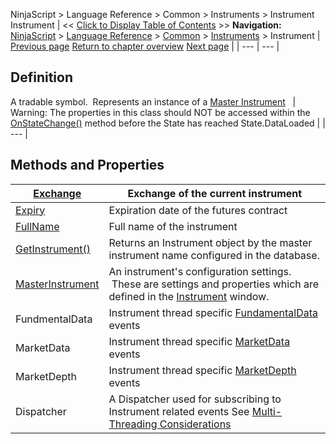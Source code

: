 ﻿
NinjaScript \> Language Reference \> Common \> Instruments \> Instrument
Instrument
| \<\< [Click to Display Table of Contents](instrument.md) \>\> **Navigation:**     [NinjaScript](ninjascript-1.md) \> [Language Reference](language_reference_wip-1.md) \> [Common](common-1.md) \> [Instruments](instruments_ninjascript-1.md) \> Instrument | [Previous page](instruments_ninjascript-1.md) [Return to chapter overview](instruments_ninjascript-1.md) [Next page](exchange-1.md) |
| --- | --- |
## Definition
A tradable symbol.  Represents an instance of a [Master Instrument](masterinstrument-1.md)
 
| Warning: The properties in this class should NOT be accessed within the [OnStateChange()](onstatechange-1.md) method before the State has reached State.DataLoaded |
| --- |

## Methods and Properties
| [Exchange](exchange-1.md) | Exchange of the current instrument |
| --- | --- |
| [Expiry](expiry-1.md) | Expiration date of the futures contract |
| [FullName](instrument_fullname-1.md) | Full name of the instrument |
| [GetInstrument()](getinstrument-1.md) | Returns an Instrument object by the master instrument name configured in the database. |
| [MasterInstrument](masterinstrument-1.md) | An instrument's configuration settings.  These are settings and properties which are defined in the [Instrument](instruments-1.md) window. |
| FundmentalData | Instrument thread specific [FundamentalData](fundamentaldata-1.md) events |
| MarketData | Instrument thread specific [MarketData](marketdata-1.md) events |
| MarketDepth | Instrument thread specific [MarketDepth](marketdepth-1.md) events |
| Dispatcher | A Dispatcher used for subscribing to Instrument related events See [Multi\-Threading Considerations](multi-threading-1.md) |

